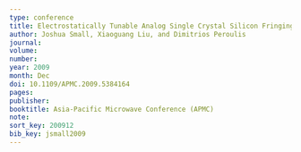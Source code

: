 ```yaml
---
type: conference
title: Electrostatically Tunable Analog Single Crystal Silicon Fringing Field MEMS Varactors
author: Joshua Small, Xiaoguang Liu, and Dimitrios Peroulis
journal:
volume:
number:
year: 2009
month: Dec
doi: 10.1109/APMC.2009.5384164
pages:
publisher:
booktitle: Asia-Pacific Microwave Conference (APMC)
note:
sort_key: 200912
bib_key: jsmall2009
---
```

